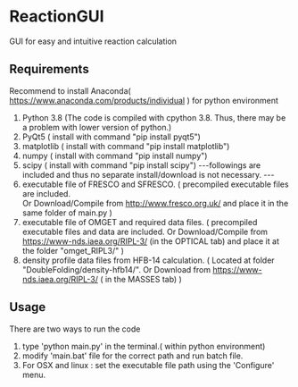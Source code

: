 # ReactionGUI
GUI for easy and intuitive reaction calculation

## Requirements
Recommend to install Anaconda( https://www.anaconda.com/products/individual ) for python environment 

1. Python 3.8 (The code is compiled with cpython 3.8. Thus, there may be a problem with lower version of python.)  
2. PyQt5 ( install with command "pip install pyqt5")
3. matplotlib ( install with command "pip install matplotlib")
4. numpy ( install with command "pip install numpy")
5. scipy ( install with command "pip install scipy")
---followings are included and thus no separate install/download is not necessary. ---
6. executable file of FRESCO and SFRESCO. 
  ( precompiled executable files are included.  
    Or Download/Compile from http://www.fresco.org.uk/ 
    and place it in the same folder of main.py ) 
7. executable file of OMGET and required data files. 
  ( precompiled executable files and data are included.
    Or Download/Compile from https://www-nds.iaea.org/RIPL-3/ (in the OPTICAL tab)
    and place it at the folder "omget_RIPL3/" ) 
8. density profile data files from HFB-14 calculation. 
  ( Located at folder "DoubleFolding/density-hfb14/". 
    Or Download from https://www-nds.iaea.org/RIPL-3/ ( in the MASSES tab)
   )
   
## Usage
There are two ways to run the code 

1. type 'python main.py' in the terminal.( within python environment) 
2. modify 'main.bat' file for the correct path and run batch file. 
3. For OSX and linux : set the executable file path using the 'Configure' menu.     
